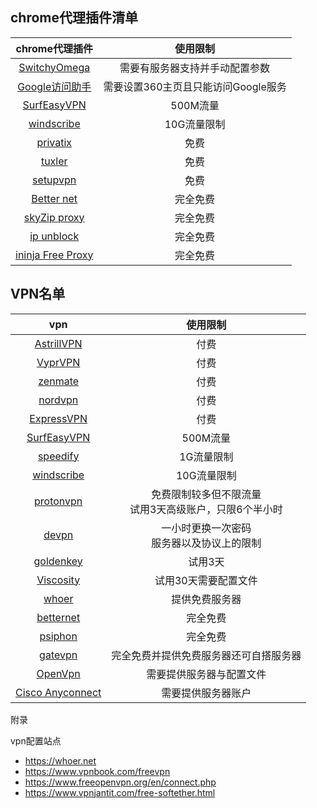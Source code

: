 
## chrome代理插件清单

chrome代理插件|使用限制|
|:-:|:-:|
|[SwitchyOmega](https://github.com/FelisCatus/SwitchyOmega)|需要有服务器支持并手动配置参数|
|[Google访问助手](http://www.ggfwzs.com/)|需要设置360主页且只能访问Google服务|
|[SurfEasyVPN](https://www.surfeasy.com)| 500M流量|
|[windscribe](https://chn.windscribe.com)|10G流量限制|
|[privatix](https://privatix.com/)|免费|
|[tuxler](https://tuxler.com/)|免费|
|[setupvpn](https://setupvpn.com/)|免费|
|[Better net](http://betternet.co/)|完全免费|
|[skyZip proxy](https://nynex.de/tools/)|完全免费|
|[ip unblock](http://ipunblock.com/)|完全免费|
|[ininja Free Proxy](https://ininja.org)|完全免费|

## VPN名单
vpn|使用限制|
|:-:|:-:|
|[AstrillVPN](https://www.astrill.com/home)|付费|
|[VyprVPN](https://www.goldenfrog.com/zh/vyprvpn)|付费|
|[zenmate](https://zenmate.com/)|付费|
|[nordvpn](https://nordvpn.com/zh/)|付费|
|[ExpressVPN](https://www.expressvpn.com)|付费|
|[SurfEasyVPN](https://www.surfeasy.com)| 500M流量|
|[speedify](https://speedify.com/)|1G流量限制|
|[windscribe](https://chn.windscribe.com)|10G流量限制|
|[protonvpn](https://protonvpn.com/download/)|免费限制较多但不限流量<br>试用3天高级账户，只限6个半小时|
|[devpn](https://devpn.info/)| 一小时更换一次密码<br>服务器以及协议上的限制|
|[goldenkey](https://www.safasti.net/#download)|试用3天|
|[Viscosity](https://www.sparklabs.com/viscosity/)|试用30天需要配置文件|
|[whoer](https://whoer.net/en/vpn)|提供免费服务器|
|[betternet](https://www.betternet.co/)|完全免费|
|[psiphon](https://psiphon.ca/)|完全免费|
|[gatevpn](http://www.vpngate.net/cn/)|完全免费并提供免费服务器还可自搭服务器|
|[OpenVpn](https://www.techspot.com/downloads/5182-openvpn.html)|需要提供服务器与配置文件|
|[Cisco Anyconnect](https://www.cisco.com/c/en/us/support/security/anyconnect-secure-mobility-client/tsd-products-support-series-home.html)|需要提供服务器账户|


附录

vpn配置站点

* https://whoer.net
* https://www.vpnbook.com/freevpn
* https://www.freeopenvpn.org/en/connect.php
* https://www.vpnjantit.com/free-softether.html


<!--
|[Green-Hub-Proxy](https://github.com/pablocc1979/Green-Hub-Proxy/issues)|一小时更换一次密码|
-->
